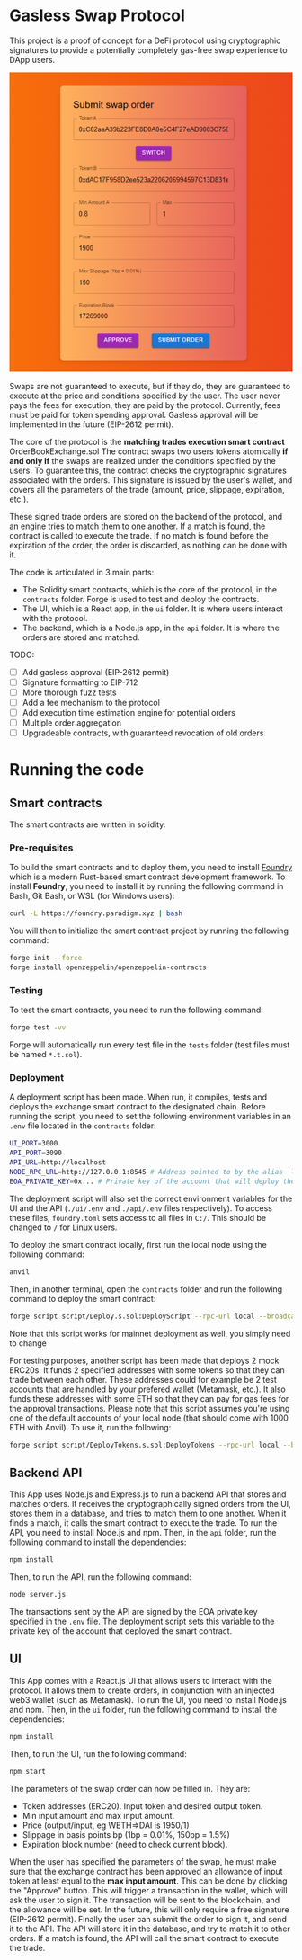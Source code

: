 # Gasless Swap Protocol

This project is a proof of concept for a DeFi protocol using cryptographic signatures to provide a potentially completely gas-free swap experience to DApp users.

![Main swap interface of the protocol](./screenshot.png)

Swaps are not guaranteed to execute, but if they do, they are guaranteed to execute at the price and conditions specified by the user.
The user never pays the fees for execution, they are paid by the protocol.
Currently, fees must be paid for token spending approval.
Gasless approval will be implemented in the future (EIP-2612 permit).

The core of the protocol is the **matching trades execution smart contract** OrderBookExchange.sol
The contract swaps two users tokens atomically **if and only if** the swaps are realized under the conditions specified by the users. To guarantee this, the contract checks the cryptographic signatures associated with the orders.
This signature is issued by the user's wallet, and covers all the parameters of the trade (amount, price, slippage, expiration, etc.).

These signed trade orders are stored on the backend of the protocol, and an engine tries to match them to one another. If a match is found, the contract is called to execute the trade.
If no match is found before the expiration of the order, the order is discarded, as nothing can be done with it.

The code is articulated in 3 main parts:
- The Solidity smart contracts, which is the core of the protocol, in the `contracts` folder. Forge is used to test and deploy the contracts.
- The UI, which is a React app, in the `ui` folder. It is where users interact with the protocol.
- The backend, which is a Node.js app, in the `api` folder. It is where the orders are stored and matched.

TODO:
- [ ] Add gasless approval (EIP-2612 permit)
- [ ] Signature formatting to EIP-712
- [ ] More thorough fuzz tests
- [ ] Add a fee mechanism to the protocol
- [ ] Add execution time estimation engine for potential orders
- [ ] Multiple order aggregation
- [ ] Upgradeable contracts, with guaranteed revocation of old orders

# Running the code

## Smart contracts
The smart contracts are written in solidity.

### Pre-requisites
To build the smart contracts and to deploy them, you need to install [Foundry](https://book.getfoundry.sh/) which is a modern Rust-based smart contract development framework.
To install **Foundry**, you need to install it by running the following command in Bash, Git Bash, or WSL (for Windows users):

```bash
curl -L https://foundry.paradigm.xyz | bash
```

You will then to initialize the smart contract project by running the following command:

```bash
forge init --force
forge install openzeppelin/openzeppelin-contracts
```

### Testing
To test the smart contracts, you need to run the following command:

```bash
forge test -vv
```
Forge will automatically run every test file in the `tests` folder (test files must be named `*.t.sol`).

### Deployment
A deployment script has been made. When run, it compiles, tests and deploys the exchange smart contract to the designated chain.
Before running the script, you need to set the following environment variables in an `.env` file located in the `contracts` folder:
```bash
UI_PORT=3000
API_PORT=3090
API_URL=http://localhost
NODE_RPC_URL=http://127.0.0.1:8545 # Address pointed to by the alias 'local' in foundry commands (foundry.toml)
EOA_PRIVATE_KEY=0x... # Private key of the account that will deploy the smart contract (needs to be properly funded)
```
The deployment script will also set the correct environment variables for the UI and the API (`./ui/.env` and `./api/.env` files respectively).
To access these files, `foundry.toml` sets access to all files in `C:/`. This should be changed to `/` for Linux users.

To deploy the smart contract locally, first run the local node using the following command:

```bash
anvil
```

Then, in another terminal, open the `contracts` folder and run the following command to deploy the smart contract:

```bash
forge script script/Deploy.s.sol:DeployScript --rpc-url local --broadcast -vv 
```
Note that this script works for mainnet deployment as well, you simply need to change

For testing purposes, another script has been made that deploys 2 mock ERC20s. It funds 2 specified addresses with some tokens so that they can trade between each other. These addresses could for example be 2 test accounts that are handled by your prefered wallet (Metamask, etc.).
It also funds these addresses with some ETH so that they can pay for gas fees for the approval transactions.
Please note that this script assumes you're using one of the default accounts of your local node (that should come with 1000 ETH with Anvil).
To use it, run the following:

```bash
forge script script/DeployTokens.s.sol:DeployTokens --rpc-url local --broadcast -vv 
```

## Backend API

This App uses Node.js and Express.js to run a backend API that stores and matches orders. It receives the cryptographically signed orders from the UI, stores them in a database, and tries to match them to one another. When it finds a match, it calls the smart contract to execute the trade.
To run the API, you need to install Node.js and npm. Then, in the `api` folder, run the following command to install the dependencies:

```bash
npm install
```

Then, to run the API, run the following command:
```bash
node server.js
```
The transactions sent by the API are signed by the EOA private key specified in the `.env` file. The deployment script sets this variable to the private key of the account that deployed the smart contract.

## UI

This App comes with a React.js UI that allows users to interact with the protocol. It allows them to create orders, in conjunction with an injected web3 wallet (such as Metamask).
To run the UI, you need to install Node.js and npm. Then, in the `ui` folder, run the following command to install the dependencies:

```bash
npm install
```

Then, to run the UI, run the following command:
```bash
npm start
```
The parameters of the swap order can now be filled in. They are:
- Token addresses (ERC20). Input token and desired output token.
- Min input amount and max input amount.
- Price (output/input, eg WETH=>DAI is 1950/1)
- Slippage in basis points bp (1bp = 0.01%, 150bp = 1.5%)
- Expiration block number (need to check current block).

When the user has specified the parameters of the swap, he must make sure that the exchange contract has been approved an allowance of input token at least equal to the **max input amount**. This can be done by clicking the "Approve" button. This will trigger a transaction in the wallet, which will ask the user to sign it. The transaction will be sent to the blockchain, and the allowance will be set. In the future, this will only require a free signature (EIP-2612 permit).
Finally the user can submit the order to sign it, and send it to the API. The API will store it in the database, and try to match it to other orders. If a match is found, the API will call the smart contract to execute the trade.
